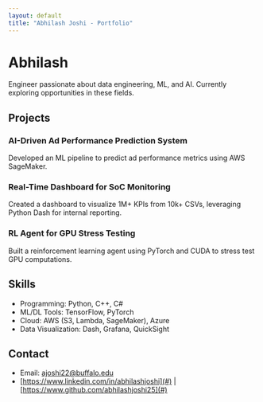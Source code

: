 ```yaml
---
layout: default
title: "Abhilash Joshi - Portfolio"
---
```


# Abhilash
Engineer passionate about data engineering, ML, and AI. Currently exploring opportunities in these fields.

## Projects
### AI-Driven Ad Performance Prediction System
Developed an ML pipeline to predict ad performance metrics using AWS SageMaker.

### Real-Time Dashboard for SoC Monitoring
Created a dashboard to visualize 1M+ KPIs from 10k+ CSVs, leveraging Python Dash for internal reporting.

### RL Agent for GPU Stress Testing
Built a reinforcement learning agent using PyTorch and CUDA to stress test GPU computations.

## Skills
- Programming: Python, C++, C#
- ML/DL Tools: TensorFlow, PyTorch
- Cloud: AWS (S3, Lambda, SageMaker), Azure
- Data Visualization: Dash, Grafana, QuickSight

## Contact
- Email: ajoshi22@buffalo.edu
- [https://www.linkedin.com/in/abhilashjoshi](#) | [https://www.github.com/abhilashjoshi25](#)
